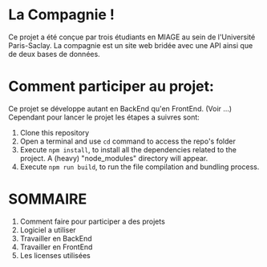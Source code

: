 # La Compagnie !
Ce projet a été conçue par trois étudiants en MIAGE au sein de l'Université Paris-Saclay.
La compagnie est un site web bridée avec une API ainsi que de deux bases de données.

# Comment participer au projet:
Ce projet se développe autant en BackEnd qu'en FrontEnd. (Voir ...)
Cependant pour lancer le projet les étapes a suivres sont:

1. Clone this repository
2. Open a terminal and use `cd` command to access the repo's folder
3. Execute `npm install`, to install all the dependencies related to the project. A (heavy) "node_modules" directory will appear.
4. Execute `npm run build`, to run the file compilation and bundling process.


# SOMMAIRE 

1. Comment faire pour participer a des projets
2. Logiciel a utiliser
3. Travailler en BackEnd
4. Travailler en FrontEnd
5. Les licenses utilisées
